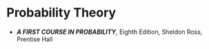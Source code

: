 # Probability Theory
+ ***A FIRST COURSE IN PROBABILITY***, Eighth Edition, Sheldon Ross, Prentise Hall
